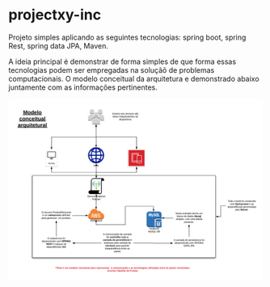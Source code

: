 # projectxy-inc
Projeto simples aplicando as seguintes tecnologias: spring boot, spring Rest, spring data JPA, Maven.

A ideia principal é demonstrar de forma simples de que forma essas tecnologias podem ser empregadas na soluçãõ de problemas computacionais.
O modelo conceitual da arquitetura e demonstrado abaixo juntamente com as informações pertinentes.


!["Modelo conceitual](https://github.com/evertonhf/projectxy-inc/blob/master/Modelo%20-%20Conceitual.png)
